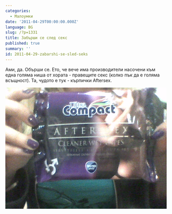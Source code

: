 ```yaml
---
categories:
  - Малоумки
date: '2011-04-29T00:00:00.000Z'
language: BG
slug: /?p=1331
title: Забърши се след секс
published: true
summary: ''
id: 2011-04-29-zabarshi-se-sled-seks
---
```


Ами, да. Обърши се. Ето, че вече има производители насочени към една голяма ниша от хората - правещите секс (колко пък да е голяма всъщност). Та, чудото е тук - кърпички Aftersex.

![after sex](https://raw.githubusercontent.com/kirilchristov/blog_images/main/2011/04/Image0473-1.jpg)
